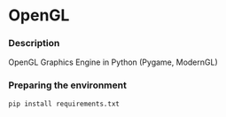 # OpenGL

### Description
OpenGL Graphics Engine in Python (Pygame, ModernGL)

### Preparing the environment
`pip install requirements.txt`
